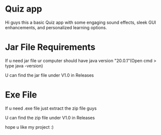 # Quiz app
Hi guys this a basic Quiz app with some  engaging sound effects, sleek GUI enhancements, and personalized learning options.
# Jar File Requirements 
If u need jar file ur computer should have java version "20.0.1"(Open cmd > type java -version)

U can find the jar file under V1.0 in Releases

# Exe File
If u need .exe file just extract the zip file guys

U can find the zip file under V1.0 in Releases

hope u like my project :)
